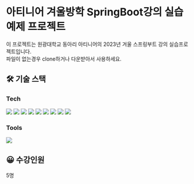 # 아티니어 겨울방학 SpringBoot강의 실습예제 프로젝트
이 프로젝트는 원광대학교 동아리 아티니어의 2023년 겨울 스프링부트 강의 실습프로젝트입니다.
<br/>
파일이 없는경우 clone하거나 다운받아서 사용하세요.


## 🛠️ 기술 스택 

### Tech
<div>
  <img src="https://img.shields.io/badge/Spring Boot 3.2.0-6DB33F?style=for-the-badge&logo=Spring Boot&logoColor=white"/>
  <img src="https://img.shields.io/badge/Spring Security-6DB33F?style=for-the-badge&logo=springsecurity&logoColor=white"/>
    <img src="https://img.shields.io/badge/Spring Data Jpa-0078D4?style=for-the-badge&logo=&logoColor=white"/>
  <img src="https://img.shields.io/badge/Java17-007396?style=for-the-badge&logo=Java&logoColor=white"/>
  <img src="https://img.shields.io/badge/Bootstrap5-7952B3?style=for-the-badge&logo=Bootstrap&logoColor=white"/>
  <img src="https://img.shields.io/badge/HTML5-E34F26?style=for-the-badge&logo=HTML5&logoColor=white"/>
  <img src="https://img.shields.io/badge/Css3-1572B6?style=for-the-badge&logo=CSS3&logoColor=white/">
  <img src="https://img.shields.io/badge/gradle-02303A?style=for-the-badge&logo=gradle&logoColor=white"/>
  <img src="https://img.shields.io/badge/mysql-4479A1?style=for-the-badge&logo=mysql&logoColor=white"/>
</div>

### Tools
<div>
  <img src="https://img.shields.io/badge/intellij idea-000000?style=for-the-badge&logo=intellijidea&logoColor=white">
</div>


## 😀 수강인원
5명
